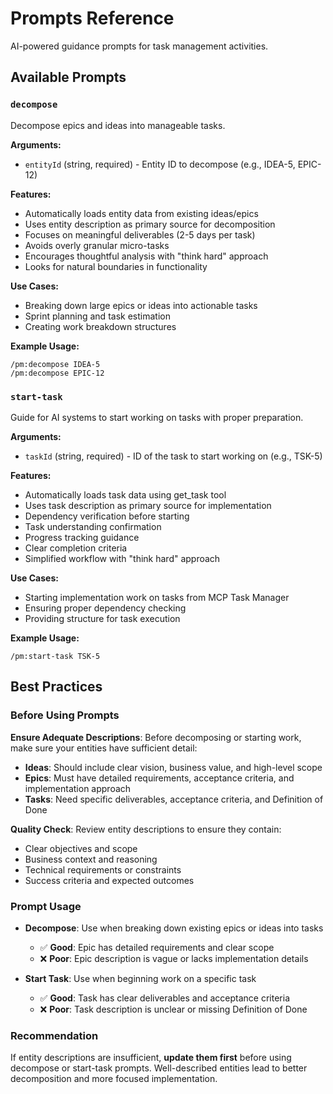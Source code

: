 # Prompts Reference

AI-powered guidance prompts for task management activities.

## Available Prompts

### `decompose`

Decompose epics and ideas into manageable tasks.

**Arguments:**

- `entityId` (string, required) - Entity ID to decompose (e.g., IDEA-5, EPIC-12)

**Features:**

- Automatically loads entity data from existing ideas/epics
- Uses entity description as primary source for decomposition
- Focuses on meaningful deliverables (2-5 days per task)
- Avoids overly granular micro-tasks
- Encourages thoughtful analysis with "think hard" approach
- Looks for natural boundaries in functionality

**Use Cases:**

- Breaking down large epics or ideas into actionable tasks
- Sprint planning and task estimation
- Creating work breakdown structures

**Example Usage:**

```
/pm:decompose IDEA-5
/pm:decompose EPIC-12
```

### `start-task`

Guide for AI systems to start working on tasks with proper preparation.

**Arguments:**

- `taskId` (string, required) - ID of the task to start working on (e.g., TSK-5)

**Features:**

- Automatically loads task data using get_task tool
- Uses task description as primary source for implementation
- Dependency verification before starting
- Task understanding confirmation
- Progress tracking guidance
- Clear completion criteria
- Simplified workflow with "think hard" approach

**Use Cases:**

- Starting implementation work on tasks from MCP Task Manager
- Ensuring proper dependency checking
- Providing structure for task execution

**Example Usage:**

```
/pm:start-task TSK-5
```

## Best Practices

### Before Using Prompts

**Ensure Adequate Descriptions**: Before decomposing or starting work, make sure
your entities have sufficient detail:

- **Ideas**: Should include clear vision, business value, and high-level scope
- **Epics**: Must have detailed requirements, acceptance criteria, and
  implementation approach
- **Tasks**: Need specific deliverables, acceptance criteria, and Definition of
  Done

**Quality Check**: Review entity descriptions to ensure they contain:

- Clear objectives and scope
- Business context and reasoning
- Technical requirements or constraints
- Success criteria and expected outcomes

### Prompt Usage

- **Decompose**: Use when breaking down existing epics or ideas into tasks
    - ✅ **Good**: Epic has detailed requirements and clear scope
    - ❌ **Poor**: Epic description is vague or lacks implementation details

- **Start Task**: Use when beginning work on a specific task
    - ✅ **Good**: Task has clear deliverables and acceptance criteria
    - ❌ **Poor**: Task description is unclear or missing Definition of Done

### Recommendation

If entity descriptions are insufficient, **update them first** before using
decompose or start-task prompts. Well-described entities lead to better
decomposition and more focused implementation.
